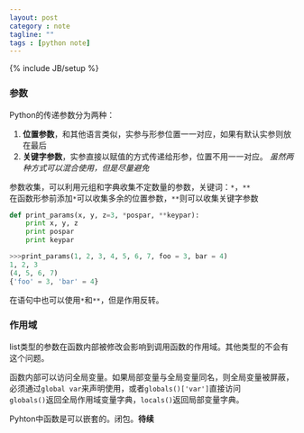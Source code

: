 ```yaml
---
layout: post
category : note
tagline: ""
tags : [python note]
---
```

{% include JB/setup %}

### 参数

Python的传递参数分为两种：
1. __位置参数__，和其他语言类似，实参与形参位置一一对应，如果有默认实参则放在最后
2. __关键字参数__，实参直接以赋值的方式传递给形参，位置不用一一对应。
_虽然两种方式可以混合使用，但是尽量避免_

参数收集，可以利用元组和字典收集不定数量的参数，关键词：`*`，`**`  
在函数形参前添加`*`可以收集多余的位置参数，`**`则可以收集关键字参数
```python
def print_params(x, y, z=3, *pospar, **keypar):
    print x, y, z
    print pospar
    print keypar
```
```python
>>>print_params(1, 2, 3, 4, 5, 6, 7, foo = 3, bar = 4)
1, 2, 3
(4, 5, 6, 7)
{'foo' = 3, 'bar' = 4}
```
在语句中也可以使用`*`和`**`，但是作用反转。

### 作用域
list类型的参数在函数内部被修改会影响到调用函数的作用域。其他类型的不会有这个问题。

函数内部可以访问全局变量。如果局部变量与全局变量同名，则全局变量被屏蔽，必须通过`global var`来声明使用，或者`globals()['var']`直接访问  
`globals()`返回全局作用域变量字典，`locals()`返回局部变量字典。

Pyhton中函数是可以嵌套的。闭包。__待续__

